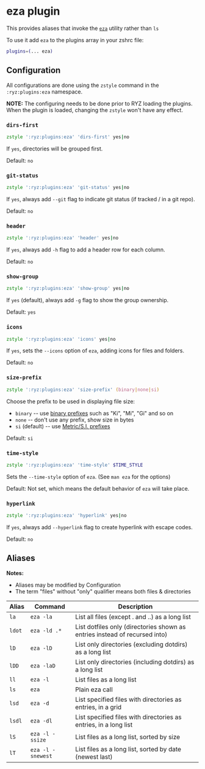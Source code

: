 # eza plugin

This provides aliases that invoke the [`eza`](https://github.com/eza-community/eza) utility rather than `ls`

To use it add `eza` to the plugins array in your zshrc file:

```zsh
plugins=(... eza)
```

## Configuration

All configurations are done using the `zstyle` command in the `:ryz:plugins:eza` namespace.

**NOTE:** The configuring needs to be done prior to RYZ loading the plugins. When the plugin is loaded,
changing the `zstyle` won't have any effect.

### `dirs-first`

```zsh
zstyle ':ryz:plugins:eza' 'dirs-first' yes|no
```

If `yes`, directories will be grouped first.

Default: `no`

### `git-status`

```zsh
zstyle ':ryz:plugins:eza' 'git-status' yes|no
```

If `yes`, always add `--git` flag to indicate git status (if tracked / in a git repo).

Default: `no`

### `header`

```zsh
zstyle ':ryz:plugins:eza' 'header' yes|no
```

If `yes`, always add `-h` flag to add a header row for each column.

Default: `no`

### `show-group`

```zsh
zstyle ':ryz:plugins:eza' 'show-group' yes|no
```

If `yes` (default), always add `-g` flag to show the group ownership.

Default: `yes`

### `icons`

```zsh
zstyle ':ryz:plugins:eza' 'icons' yes|no
```

If `yes`, sets the `--icons` option of `eza`, adding icons for files and folders.

Default: `no`

### `size-prefix`

```zsh
zstyle ':ryz:plugins:eza' 'size-prefix' (binary|none|si)
```

Choose the prefix to be used in displaying file size:

- `binary` -- use [binary prefixes](https://en.wikipedia.org/wiki/Binary_prefix) such as "Ki", "Mi", "Gi" and
  so on
- `none` -- don't use any prefix, show size in bytes
- `si` (default) -- use [Metric/S.I. prefixes](https://en.wikipedia.org/wiki/Metric_prefix)

Default: `si`

### `time-style`

```zsh
zstyle ':ryz:plugins:eza' 'time-style' $TIME_STYLE
```

Sets the `--time-style` option of `eza`. (See `man eza` for the options)

Default: Not set, which means the default behavior of `eza` will take place.

### `hyperlink`

```zsh
zstyle ':ryz:plugins:eza' 'hyperlink' yes|no
```

If `yes`, always add `--hyperlink` flag to create hyperlink with escape codes.

Default: `no`

## Aliases

**Notes:**

- Aliases may be modified by Configuration
- The term "files" without "only" qualifier means both files & directories

| Alias  | Command           | Description                                                                |
| ------ | ----------------- | -------------------------------------------------------------------------- |
| `la`   | `eza -la`         | List all files (except . and ..) as a long list                            |
| `ldot` | `eza -ld .*`      | List dotfiles only (directories shown as entries instead of recursed into) |
| `lD`   | `eza -lD`         | List only directories (excluding dotdirs) as a long list                   |
| `lDD`  | `eza -laD`        | List only directories (including dotdirs) as a long list                   |
| `ll`   | `eza -l`          | List files as a long list                                                  |
| `ls`   | `eza`             | Plain eza call                                                             |
| `lsd`  | `eza -d`          | List specified files with directories as entries, in a grid                |
| `lsdl` | `eza -dl`         | List specified files with directories as entries, in a long list           |
| `lS`   | `eza -l -ssize`   | List files as a long list, sorted by size                                  |
| `lT`   | `eza -l -snewest` | List files as a long list, sorted by date (newest last)                    |
